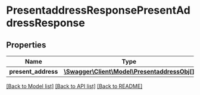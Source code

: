 # PresentaddressResponsePresentAddressResponse

## Properties
Name | Type | Description | Notes
------------ | ------------- | ------------- | -------------
**present_address** | [**\Swagger\Client\Model\PresentaddressObj[]**](PresentaddressObj.md) |  | [optional] 

[[Back to Model list]](../README.md#documentation-for-models) [[Back to API list]](../README.md#documentation-for-api-endpoints) [[Back to README]](../README.md)


